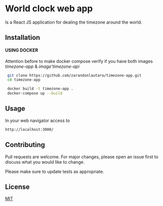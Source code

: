 # World clock web app

Is a React JS application for dealing the timezone around the world.

## Installation

#### USING DOCKER

Attention before to make docker compose verify if you have both images _timezone-app_ & _image'timezone-api_

```bash
 git clone https://github.com/zarandonlautaro/timezone-app.git
 cd timezone-app
```

```bash
 docker build -t timezone-app .
 docker-compose up --build
```

## Usage

In your web navigator access to

```bash
http://localhost:3000/
```

## Contributing

Pull requests are welcome. For major changes, please open an issue first to discuss what you would like to change.

Please make sure to update tests as appropriate.

## License

[MIT](https://choosealicense.com/licenses/mit/)

